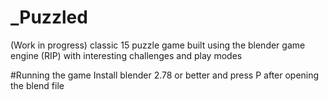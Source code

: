 # _Puzzled
(Work in progress) classic 15 puzzle game built using the blender game engine (RIP) with interesting challenges and play modes


#Running the game
Install blender 2.78 or better and press P after opening the blend file
